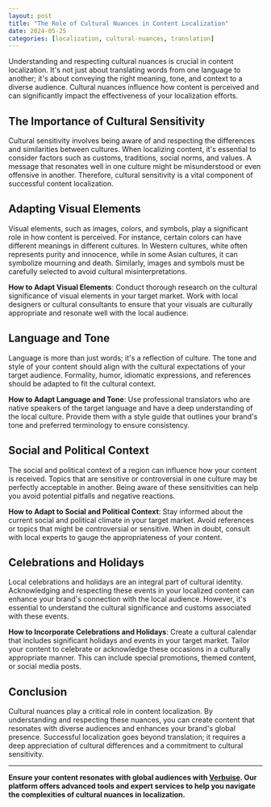 ```yaml
---
layout: post
title: "The Role of Cultural Nuances in Content Localization"
date: 2024-05-25
categories: [localization, cultural-nuances, translation]
---
```


Understanding and respecting cultural nuances is crucial in content localization. It's not just about translating words from one language to another; it's about conveying the right meaning, tone, and context to a diverse audience. Cultural nuances influence how content is perceived and can significantly impact the effectiveness of your localization efforts.

## The Importance of Cultural Sensitivity

Cultural sensitivity involves being aware of and respecting the differences and similarities between cultures. When localizing content, it's essential to consider factors such as customs, traditions, social norms, and values. A message that resonates well in one culture might be misunderstood or even offensive in another. Therefore, cultural sensitivity is a vital component of successful content localization.

## Adapting Visual Elements

Visual elements, such as images, colors, and symbols, play a significant role in how content is perceived. For instance, certain colors can have different meanings in different cultures. In Western cultures, white often represents purity and innocence, while in some Asian cultures, it can symbolize mourning and death. Similarly, images and symbols must be carefully selected to avoid cultural misinterpretations.

**How to Adapt Visual Elements**: Conduct thorough research on the cultural significance of visual elements in your target market. Work with local designers or cultural consultants to ensure that your visuals are culturally appropriate and resonate well with the local audience.

## Language and Tone

Language is more than just words; it's a reflection of culture. The tone and style of your content should align with the cultural expectations of your target audience. Formality, humor, idiomatic expressions, and references should be adapted to fit the cultural context.

**How to Adapt Language and Tone**: Use professional translators who are native speakers of the target language and have a deep understanding of the local culture. Provide them with a style guide that outlines your brand's tone and preferred terminology to ensure consistency.

## Social and Political Context

The social and political context of a region can influence how your content is received. Topics that are sensitive or controversial in one culture may be perfectly acceptable in another. Being aware of these sensitivities can help you avoid potential pitfalls and negative reactions.

**How to Adapt to Social and Political Context**: Stay informed about the current social and political climate in your target market. Avoid references or topics that might be controversial or sensitive. When in doubt, consult with local experts to gauge the appropriateness of your content.

## Celebrations and Holidays

Local celebrations and holidays are an integral part of cultural identity. Acknowledging and respecting these events in your localized content can enhance your brand's connection with the local audience. However, it's essential to understand the cultural significance and customs associated with these events.

**How to Incorporate Celebrations and Holidays**: Create a cultural calendar that includes significant holidays and events in your target market. Tailor your content to celebrate or acknowledge these occasions in a culturally appropriate manner. This can include special promotions, themed content, or social media posts.

## Conclusion

Cultural nuances play a critical role in content localization. By understanding and respecting these nuances, you can create content that resonates with diverse audiences and enhances your brand's global presence. Successful localization goes beyond translation; it requires a deep appreciation of cultural differences and a commitment to cultural sensitivity.

---

**Ensure your content resonates with global audiences with [Verbuise](https://app.verbuise.com/trial). Our platform offers advanced tools and expert services to help you navigate the complexities of cultural nuances in localization.**
